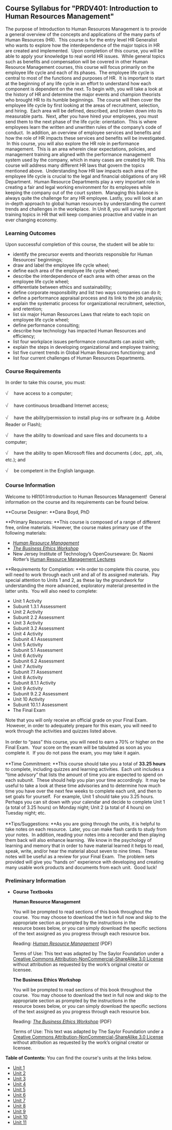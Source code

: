 Course Syllabus for "PRDV401: Introduction to Human Resources Management"
-------------------------------------------------------------------------

The purpose of Introduction to Human Resources Management is to provide
a general overview of the concepts and applications of the many parts of
Human Resources (HR).  This course is for the entry level HR Generalist
who wants to explore how the interdependence of the major topics in HR
are created and implemented.  Upon completion of this course, you will
be able to apply your knowledge to real world HR issues.  While general
topics such as benefits and compensation will be covered in other Human
Resource Management courses, this course will focus primarily on the
employee life cycle and each of its phases.  The employee life cycle is
central to most of the functions and purposes of HR.  It is important to
start at the beginning of any life cycle in an effort to understand how
each component is dependent on the next. To begin with, you will take a
look at the history of HR and determine the major events and champion
theorists who brought HR to its humble beginnings.  The course will then
cover the employee life cycle by first looking at the areas of
recruitment, selection, and hiring.  Each area will be defined,
described, and broken down into its measurable parts.  Next, after you
have hired your employees, you must send them to the next phase of the
life cycle: orientation.  This is where employees learn the written and
unwritten rules of the company’s code of conduct.  In addition, an
overview of employee services and benefits and how the role of HR
impacts these services and benefits will be investigated.  In this
course, you will also explore the HR role in performance management. 
This is an area wherein clear expectations, policies, and management
training are aligned with the performance management system used by the
company, which in many cases are created by HR. This course will address
many different HR laws that govern the topics mentioned above. 
Understanding how HR law impacts each area of the employee life cycle is
crucial to the legal and financial obligations of any HR Department. 
Human Resource Departments play a very important role in creating a fair
and legal working environment for its employees while keeping the
company out of the court system.  Managing this balance is always quite
the challenge for any HR employee. Lastly, you will look at an in-depth
approach to global human resources by understanding the current trends
and challenges in the workplace.  In Unit 8, you will survey important
training topics in HR that will keep companies proactive and viable in
an ever changing economy.

### Learning Outcomes

Upon successful completion of this course, the student will be able
to:  

-   identify the precursor events and theorists responsible for Human
    Resources’ beginnings;
-   draw and label the employee life cycle wheel;
-   define each area of the employee life cycle wheel;
-   describe the interdependence of each area with other areas on the
    employee life cycle wheel;
-   differentiate between ethics and sustainability;
-   define corporate responsibility and list two ways companies can do
    it;
-   define a performance appraisal process and its link to the job
    analysis;
-   explain the systematic process for organizational recruitment,
    selection, and retention;
-   list six major Human Resources Laws that relate to each topic on
    employee life cycle wheel;
-   define performance consulting;
-   describe how technology has impacted Human Resources and efficiency;
-   list four workplace issues performance consultants can assist with;
-   explain the steps in developing organizational and employee
    training;
-   list five current trends in Global Human Resources functioning; and
-   list four current challenges of Human Resources Departments.

### Course Requirements

In order to take this course, you must:  
  
 <span
style="color: rgb(85, 85, 85); font-family: 'Myriad Pro', 'Gill Sans', 'Gill Sans MT', Calibri, sans-serif; font-size: 16px; line-height: 24px; text-align: left; -webkit-text-size-adjust: none; ">√
   </span>have access to a computer;  
  
 <span
style="color: rgb(85, 85, 85); font-family: 'Myriad Pro', 'Gill Sans', 'Gill Sans MT', Calibri, sans-serif; font-size: 16px; line-height: 24px; text-align: left; -webkit-text-size-adjust: none; ">√
   </span>have continuous broadband Internet access;  
  
 <span
style="color: rgb(85, 85, 85); font-family: 'Myriad Pro', 'Gill Sans', 'Gill Sans MT', Calibri, sans-serif; font-size: 16px; line-height: 24px; text-align: left; -webkit-text-size-adjust: none; ">√
   </span>have the ability/permission to install plug-ins or software
(e.g. Adobe Reader or Flash);  
  
 <span
style="color: rgb(85, 85, 85); font-family: 'Myriad Pro', 'Gill Sans', 'Gill Sans MT', Calibri, sans-serif; font-size: 16px; line-height: 24px; text-align: left; -webkit-text-size-adjust: none; ">√
   </span>have the ability to download and save files and documents to a
computer;  
  
 <span
style="color: rgb(85, 85, 85); font-family: 'Myriad Pro', 'Gill Sans', 'Gill Sans MT', Calibri, sans-serif; font-size: 16px; line-height: 24px; text-align: left; -webkit-text-size-adjust: none; ">√
   </span>have the ability to open Microsoft files and documents (.doc,
.ppt, .xls, etc.); and  
  
 <span
style="color: rgb(85, 85, 85); font-family: 'Myriad Pro', 'Gill Sans', 'Gill Sans MT', Calibri, sans-serif; font-size: 16px; line-height: 24px; text-align: left; -webkit-text-size-adjust: none; ">√
   </span>be competent in the English language.

### Course Information

Welcome to HR101:Introduction to Human Resources Management!  General
information on the course and its requirements can be found below.  
  
 **Course Designer: **Dana Boyd, PhD  
  
 **Primary Resources: **This course is composed of a range of different
free, online materials. However, the course makes primary use of the
following materials:  

-   [*Human Resource
    Management*](http://www.saylor.org/site/textbooks/Human%20Resource%20Management.pdf)
-   [*The Business Ethics
    Workshop*](http://www.saylor.org/site/textbooks/The%20Business%20Ethics%20Workshop.pdf)
-   New Jersey Institute of Technology’s OpenCourseware: Dr. Naomi
    Rotter’s [Human Resource Management
    Lectures](http://ocw.njit.edu/som/hrm/hrm-303/index.php)

**Requirements for Completion: **In order to complete this course, you
will need to work through each unit and all of its assigned materials. 
Pay special attention to Units 1 and 2, as these lay the groundwork for
understanding the more advanced, exploratory material presented in the
latter units.  You will also need to complete:  

-   Unit 1 Activity
-   Subunit 1.3.1 Assessment
-   Unit 2 Activity
-   Subunit 2.2 Assessment
-   Unit 3 Activity
-   Subunit 3.2 Assessment
-   Unit 4 Activity
-   Subunit 4.1 Assessment
-   Unit 5 Activity
-   Subunit 5.1 Assessment
-   Unit 6 Activity
-   Subunit 6.2 Assessment
-   Unit 7 Activity
-   Subunit 7.1 Assessment
-   Unit 8 Activity
-   Subunit 8.1.1 Activity
-   Unit 9 Activity
-   Subunit 9.2.2 Assessment
-   Unit 10 Activity
-   Subunit 10.1.1 Assessment
-   The Final Exam

Note that you will only receive an official grade on your Final Exam.
 However, in order to adequately prepare for this exam, you will need to
work through the activities and quizzes listed above.  
    
 In order to “pass” this course, you will need to earn a 70% or higher
on the Final Exam.  Your score on the exam will be tabulated as soon as
you complete it.  If you do not pass the exam, you may take it again.  
    
 **Time Commitment: **This course should take you a total of **33.25
hours** to complete, including quizzes and learning activities.  Each
unit includes a “time advisory” that lists the amount of time you are
expected to spend on each subunit.  These should help you plan your time
accordingly.  It may be useful to take a look at these time advisories
and to determine how much time you have over the next few weeks to
complete each unit, and then to set goals for yourself.  For example,
Unit 1 should take you 3.25 hours.  Perhaps you can sit down with your
calendar and decide to complete Unit 1 (a total of 3.25 hours) on Monday
night; Unit 2 (a total of 4 hours) on Tuesday night; etc.  
    
 **Tips/Suggestions: **As you are going through the units, it is helpful
to take notes on each resource.  Later, you can make flash cards to
study from your notes.  In addition, reading your notes into a recorder
and then playing them back will also enhance learning.  We know in the
psychology of learning and memory that in order to have material learned
it helps to read, speak, write, and/or hear the material about seven to
nine times.  These notes will be useful as a review for your Final
Exam.  The problem sets provided will give you “hands on” experience
with developing and creating many usable work products and documents
from each unit.  Good luck! 

### Preliminary Information

-   **Course Textbooks**

    **Human Resource Management**  
      
     You will be prompted to read sections of this book throughout the
    course.  You may choose to download the text in full now and skip to
    the appropriate section as prompted by the instructions in the
    resource boxes below, or you can simply download the specific
    sections of the text assigned as you progress through each resource
    box.  
      
     Reading: *[Human Resource
    Management](http://www.saylor.org/site/textbooks/Human%20Resource%20Management.pdf)*
    (PDF)  
      
     Terms of Use: This text was adapted by The Saylor Foundation under
    a [Creative Commons Attribution-NonCommercial-ShareAlike 3.0
    License](http://creativecommons.org/licenses/by-nc-sa/3.0/) without
    attribution as requested by the work’s original creator or
    licensee.  
      
     **The Business Ethics Workshop**  
      
     You will be prompted to read sections of this book throughout the
    course.  You may choose to download the text in full now and skip to
    the appropriate section as prompted by the instructions in the
    resource boxes below, or you can simply download the specific
    sections of the text assigned as you progress through each resource
    box.  
      
     Reading: *[The Business Ethics
    Workshop](http://www.saylor.org/site/textbooks/The%20Business%20Ethics%20Workshop.pdf)*
    (PDF)  
      
     Terms of Use: This text was adapted by The Saylor Foundation under
    a [Creative Commons Attribution-NonCommercial-ShareAlike 3.0
    License](http://creativecommons.org/licenses/by-nc-sa/3.0/) without
    attribution as requested by the work’s original creator or licensee.

**Table of Contents:** You can find the course's units at the links below.

- [Unit 1](https://legacy.saylor.org/prdv401/Unit01/)
- [Unit 2](https://legacy.saylor.org/prdv401/Unit02/)
- [Unit 3](https://legacy.saylor.org/prdv401/Unit03/)
- [Unit 4](https://legacy.saylor.org/prdv401/Unit04/)
- [Unit 5](https://legacy.saylor.org/prdv401/Unit05/)
- [Unit 6](https://legacy.saylor.org/prdv401/Unit06/)
- [Unit 7](https://legacy.saylor.org/prdv401/Unit07/)
- [Unit 8](https://legacy.saylor.org/prdv401/Unit08/)
- [Unit 9](https://legacy.saylor.org/prdv401/Unit09/)
- [Unit 10](https://legacy.saylor.org/prdv401/Unit10/)
- [Unit 11](https://legacy.saylor.org/prdv401/Unit11/)
